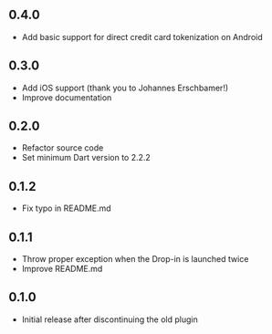 ## 0.4.0

* Add basic support for direct credit card tokenization on Android

## 0.3.0

* Add iOS support (thank you to Johannes Erschbamer!)
* Improve documentation

## 0.2.0

* Refactor source code
* Set minimum Dart version to 2.2.2

## 0.1.2

* Fix typo in README.md

## 0.1.1

* Throw proper exception when the Drop-in is launched twice
* Improve README.md

## 0.1.0

* Initial release after discontinuing the old plugin
